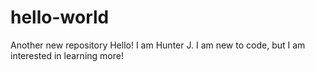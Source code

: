 # hello-world
Another new repository
Hello! I am Hunter J.
I am new to code, but I am interested in learning more!
